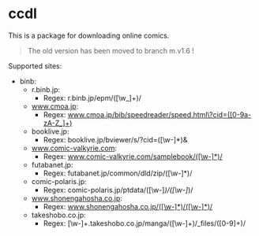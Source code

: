 # ccdl

This is a package for downloading online comics.

> The old version has been moved to branch m.v1.6 !

Supported sites:  

+ binb:  
  + r.binb.jp:  
    + Regex: r.binb.jp/epm/([\w_]+)/  
  + www.cmoa.jp:  
    + Regex: www.cmoa.jp/bib/speedreader/speed.html\?cid=([0-9a-zA-Z_]+)
  + booklive.jp:  
    + Regex: booklive.jp/bviewer/s/\?cid=([\w-]*)&
  + www.comic-valkyrie.com:  
    + Regex: www.comic-valkyrie.com/samplebook/([\w-]*)/
  + futabanet.jp:
    + Regex: futabanet.jp/common/dld/zip/([\w-]*)/
  + comic-polaris.jp:
    + Regex: comic-polaris.jp/ptdata/([\w-]*)/([\w-]*)/  
  + www.shonengahosha.co.jp:  
    + Regex: www.shonengahosha.co.jp/([\w-]*)/([\w-]*)/  
  + takeshobo.co.jp:
    + Regex: [\w-]+.takeshobo.co.jp/manga/([\w-]+)/_files/([0-9]+)/

